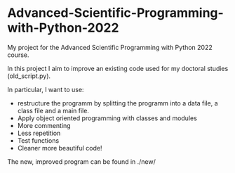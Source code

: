 # Advanced-Scientific-Programming-with-Python-2022
My project for the Advanced Scientific Programming with Python 2022 course.

In this project I aim to improve an existing code used for my doctoral studies (old_script.py).

In particular, I want to use:
- restructure the programm by splitting the programm into a data file, a class file and a main file.
- Apply object oriented programming with classes and modules
- More commenting
- Less repetition
- Test functions
- Cleaner more beautiful code!

The new, improved program can be found in ./new/
